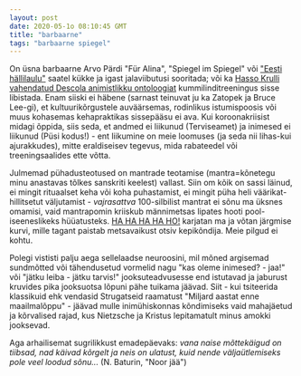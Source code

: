 ```yaml
---
layout: post
date: 2020-05-1o 08:10:45 GMT
title: "barbaarne"
tags: "barbaarne spiegel"
---
```


On üsna barbaarne Arvo Pärdi "Für Alina", "Spiegel im Spiegel" või ["Eesti hällilaulu"](https://www.youtube.com/watch?v=UHHnQY-eMk4) saatel kükke ja igast jalaviibutusi sooritada; 
või ka [Hasso Krulli vahendatud Descola animistlikku ontoloogiat](https://www.youtube.com/watch?v=fhGdPr1VZAI) kummilinditreeningus sisse libistada. Enam siiski ei häbene (sarnast teinuvat ju ka Zatopek ja Bruce Lee-gi), 
et kultuurikõrgustele auväärsemas, rodinlikus istumispoosis või muus kohasemas kehapraktikas sissepääsu ei ava. Kui koroonakriisist midagi õppida, siis seda, et andmed ei liikunud (Terviseamet) ja inimesed ei liikunud (Püsi kodus!) - ent liikumine on meie loomuses (ja seda nii lihas-kui ajurakkudes), mitte eraldiseisev tegevus, mida rabateedel või treeningsaalides ette võtta.

Julmemad pühadusteotused on mantrade teotamise (mantra=kõnetegu minu anastavas tõlkes sanskriti keelest) vallast. 
Siin om kõik on sassi läinud, ei mingit rituaalset keha või koha puhastamist, ei mingit püha heli väärikat-hillitsetut väljutamist  - 
*vajrasattva* 100-silbilist mantrat ei sõnu ma üksnes omamisi, vaid mantrapomin kriiskub männimetsas lipates hooti 
pool-iseeneslikeks hüüatusteks. [HA HA HA HA HO!](https://youtu.be/tw8SJGrt4mk?t=58) karjatan ma ja võtan järgmise kurvi, mille tagant paistab metsavaikust otsiv kepikõndija. Meie pilgud ei kohtu.

Polegi vististi palju aega sellelaadse neuroosini, mil mõned argisemad sundmõtted või tähendusetud vormelid nagu "kas oleme inimesed? - jaa!" või "jätku leiba - jätku tarvis!" jooksuteadvusesse end istutavad ja jaburust kruvides pika jooksuotsa lõpuni pähe tuikama jäävad. Siit - kui tsiteerida klassikuid ehk vendasid Strugatseid raamatust "Miljard aastat enne maailmalõppu" - jäävad mulle inimühiskonnas kõndimiseks vaid mahajäetud ja kõrvalised rajad, kus Nietzsche ja Kristus lepitamatult minus amokki jooksevad. 

Aga arhailisemat sugrilikkust emadepäevaks: *vana naise mõttekäigud on tiibsad, nad käivad kõrgelt ja neis on ulatust, kuid nende väljaütlemiseks pole veel loodud sõnu...* (N. Baturin, "Noor jää")


